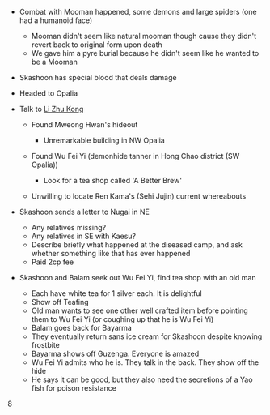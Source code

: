 - Combat with Mooman happened, some demons and large spiders (one had a humanoid face)
    
    - Mooman didn't seem like natural mooman though cause they didn't revert back to original form upon death
    - We gave him a pyre burial because he didn't seem like he wanted to be a Mooman
- Skashoon has special blood that deals damage
- Headed to Opalia
- Talk to [Li Zhu Kong](Li%20Zhu%20Kong.md)
    
    - Found Mweong Hwan's hideout
        
        - Unremarkable building in NW Opalia
    - Found Wu Fei Yi (demonhide tanner in Hong Chao district (SW Opalia))
        
        - Look for a tea shop called 'A Better Brew'
    - Unwilling to locate Ren Kama's (Sehi Jujin) current whereabouts
- Skashoon sends a letter to Nugai in NE
    
    - Any relatives missing?
    - Any relatives in SE with Kaesu?
    - Describe briefly what happened at the diseased camp, and ask whether something like that has ever happened
    - Paid 2cp fee
- Skashoon and Balam seek out Wu Fei Yi, find tea shop with an old man
    
    - Each have white tea for 1 silver each. It is delightful
    - Show off Teafing
    - Old man wants to see one other well crafted item before pointing them to Wu Fei Yi (or coughing up that he is Wu Fei Yi)
    - Balam goes back for Bayarma
    - They eventually return sans ice cream for Skashoon despite knowing frostbite
    - Bayarma shows off Guzenga. Everyone is amazed
    - Wu Fei Yi admits who he is. They talk in the back. They show off the hide
    - He says it can be good, but they also need the secretions of a Yao fish for poison resistance

8